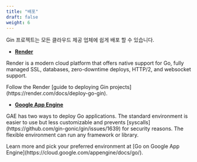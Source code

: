 ```yaml
---
title: "배포"
draft: false
weight: 6
---
```


Gin 프로젝트는 모든 클라우드 제공 업체에 쉽게 배포 할 수 있습니다.

* **[Render](https://render.com)**
<p>
Render is a modern cloud platform that offers native support for Go, fully managed SSL, databases, zero-downtime deploys, HTTP/2, and websocket support.
</p>
<p>
Follow the Render [guide to deploying Gin projects](https://render.com/docs/deploy-go-gin).
</p>

* **[Google App Engine](https://cloud.google.com/appengine/)**
<p>
GAE has two ways to deploy Go applications. The standard environment is easier to use but less customizable and prevents [syscalls](https://github.com/gin-gonic/gin/issues/1639) for security reasons. The flexible environment can run any framework or library.
</p>
<p>
Learn more and pick your preferred environment at [Go on Google App Engine](https://cloud.google.com/appengine/docs/go/).
</p>
